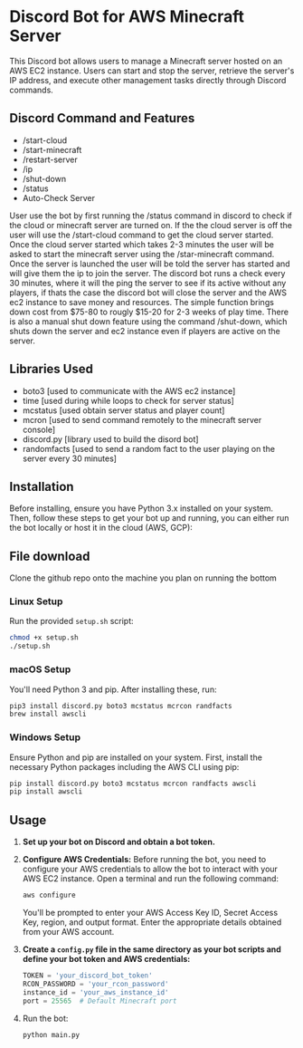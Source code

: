 
# Discord Bot for AWS Minecraft Server 

This Discord bot allows users to manage a Minecraft server hosted on an AWS EC2 instance. Users can start and stop the server, retrieve the server's IP address, and execute other management tasks directly through Discord commands. 


## Discord Command and Features

- /start-cloud 
- /start-minecraft
- /restart-server
- /ip
- /shut-down
- /status
- Auto-Check Server

User use the bot by first running the /status command in discord to check if the cloud or minecraft server are turned on. If the the cloud server is off the user will use the
/start-cloud command to get the cloud server started. Once the cloud server started which takes 2-3 minutes the user will be asked to start the minecraft server using the /star-minecraft command. Once the server is launched the user will be told the server has started and will give them the ip to join the server. 
The discord bot runs a check every 30 minutes, where it will the ping the server to see if its active without any players, if thats the case the discord bot will close the server and the AWS ec2 instance to save money and resources. The simple function brings down cost from $75-80 to rougly $15-20 for 2-3 weeks of play time. There is also a manual shut down feature using the command /shut-down, which shuts down the server and ec2 instance even if players are active on the server. 


## Libraries Used 

- boto3 [used to communicate with the AWS ec2 instance]
- time [used during while loops to check for server status]
- mcstatus [used obtain server status and player count]
- mcron [used to send command remotely to the minecraft server console]
- discord.py [library used to build the disord bot]
- randomfacts [used to send a random fact to the user playing on the server every 30 minutes]


## Installation

Before installing, ensure you have Python 3.x installed on your system. Then, follow these steps to get your bot up and running, you can either run the bot locally or host it in the cloud (AWS, GCP):

## File download

Clone the github repo onto the machine you plan on running the bottom

### Linux Setup

Run the provided `setup.sh` script:

```bash
chmod +x setup.sh
./setup.sh
```
### macOS Setup

You'll need Python 3 and pip. After installing these, run:

```bash
pip3 install discord.py boto3 mcstatus mcrcon randfacts
brew install awscli
```

### Windows Setup

Ensure Python and pip are installed on your system. First, install the necessary Python packages including the AWS CLI using pip:

```bash
pip install discord.py boto3 mcstatus mcrcon randfacts awscli
pip install awscli
```


## Usage

1. **Set up your bot on Discord and obtain a bot token.**
2. **Configure AWS Credentials:**
   Before running the bot, you need to configure your AWS credentials to allow the bot to interact with your AWS EC2 instance. Open a terminal and run the following command:

   ```bash
   aws configure
   ```
   You'll be prompted to enter your AWS Access Key ID, Secret Access Key, region, and output format. Enter the appropriate details obtained from your AWS account.

3. **Create a `config.py` file in the same directory as your bot scripts and define your bot token and AWS credentials:**

   ```python
   TOKEN = 'your_discord_bot_token'
   RCON_PASSWORD = 'your_rcon_password'
   instance_id = 'your_aws_instance_id'
   port = 25565  # Default Minecraft port
   ```
4. Run the bot:
   
   ```bash
   python main.py
   ```

